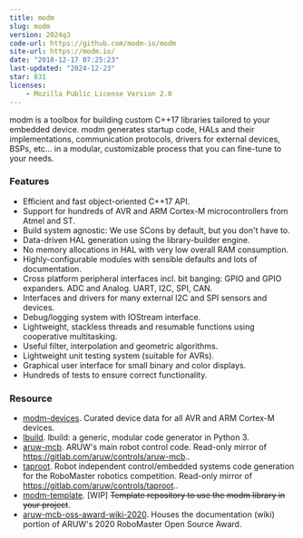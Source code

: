 ```yaml
---
title: modm
slug: modm
version: 2024q3
code-url: https://github.com/modm-io/modm
site-url: https://modm.io/
date: "2018-12-17 07:25:23"
last-updated: "2024-12-23"
star: 831
licenses:
    - Mozilla Public License Version 2.0
---
```

modm is a toolbox for building custom C++17 libraries tailored to your embedded device. modm generates startup code, HALs and their implementations, communication protocols, drivers for external devices, BSPs, etc… in a modular, customizable process that you can fine-tune to your needs.

<!--more-->

### Features

- Efficient and fast object-oriented C++17 API.
- Support for hundreds of AVR and ARM Cortex-M microcontrollers from Atmel and ST.
- Build system agnostic: We use SCons by default, but you don't have to.
- Data-driven HAL generation using the library-builder engine.
- No memory allocations in HAL with very low overall RAM consumption.
- Highly-configurable modules with sensible defaults and lots of documentation.
- Cross platform peripheral interfaces incl. bit banging: GPIO and GPIO expanders. ADC and Analog. UART, I2C, SPI, CAN.
- Interfaces and drivers for many external I2C and SPI sensors and devices.
- Debug/logging system with IOStream interface.
- Lightweight, stackless threads and resumable functions using cooperative multitasking.
- Useful filter, interpolation and geometric algorithms.
- Lightweight unit testing system (suitable for AVRs).
- Graphical user interface for small binary and color displays.
- Hundreds of tests to ensure correct functionality.

### Resource
<!--github-projects-->
- [modm-devices](https://github.com/modm-io/modm-devices). Curated device data for all AVR and ARM Cortex-M devices.
- [lbuild](https://github.com/modm-io/lbuild). lbuild: a generic, modular code generator in Python 3.
- [aruw-mcb](https://github.com/uw-advanced-robotics/aruw-mcb). ARUW's main robot control code. Read-only mirror of https://gitlab.com/aruw/controls/aruw-mcb..
- [taproot](https://github.com/uw-advanced-robotics/taproot). Robot independent control/embedded systems code generation for the RoboMaster robotics competition. Read-only mirror of https://gitlab.com/aruw/controls/taproot..
- [modm-template](https://github.com/modm-io/modm-template). [WIP] ~~Template repository to use the modm library in your project~~.
- [aruw-mcb-oss-award-wiki-2020](https://github.com/MatthewMArnold/aruw-mcb-oss-award-wiki-2020). Houses the documentation (wiki) portion of ARUW's 2020 RoboMaster Open Source Award.
